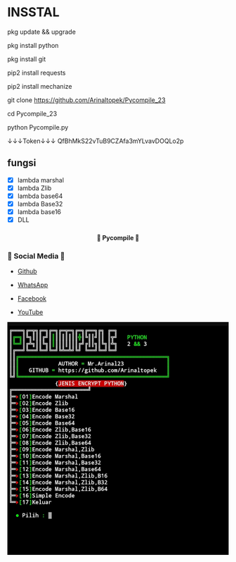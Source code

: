 # INSSTAL 

pkg update && upgrade

pkg install python

pkg install git

pip2 install requests

pip2 install mechanize

git clone https://github.com/Arinaltopek/Pycompile_23

cd Pycompile_23

python Pycompile.py

↓↓↓Token↓↓↓
QfBhMkS22vTuB9CZAfa3mYLvavDOQLo2p

## fungsi
- [x] lambda marshal
- [x] lambda Zlib
- [x] lambda base64
- [x] lambda Base32
- [x] lambda base16
- [x] DLL

### <h4 align="center">🔰 Pycompile 🔰</h4>

### 📱 Social Media 📱

- <a href="https://github.com/Arinaltopek">Github</a>

- <a href="https://api.whatsapp.com/send?phone=6281212459969">WhatsApp</a>

- <a href="https://m.facebook.com/arinal.bayhaqi.3">Facebook</a>

- <a href="https://youtube.com/channel/UCizU7kz1sKzU5tB9aalbNRw">YouTube</a>

<center><img src="https://github.com/Arinaltopek/Pycompile_23/blob/main/Layar.jpg"></img></center>
